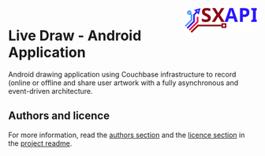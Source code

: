 <img align="right" height="50" src="https://raw.githubusercontent.com/startxfr/sxapi-core/dev/docs/assets/logo.svg?sanitize=true">

# Live Draw - Android Application

Android drawing application using Couchbase infrastructure to record (online or 
offline and share user artwork with a fully asynchronous and event-driven 
architecture.


## Authors and licence

For more information, read the [authors section](../README.md#authors) and the 
[licence section](../README.md#license) in the [project readme](../README.md). 